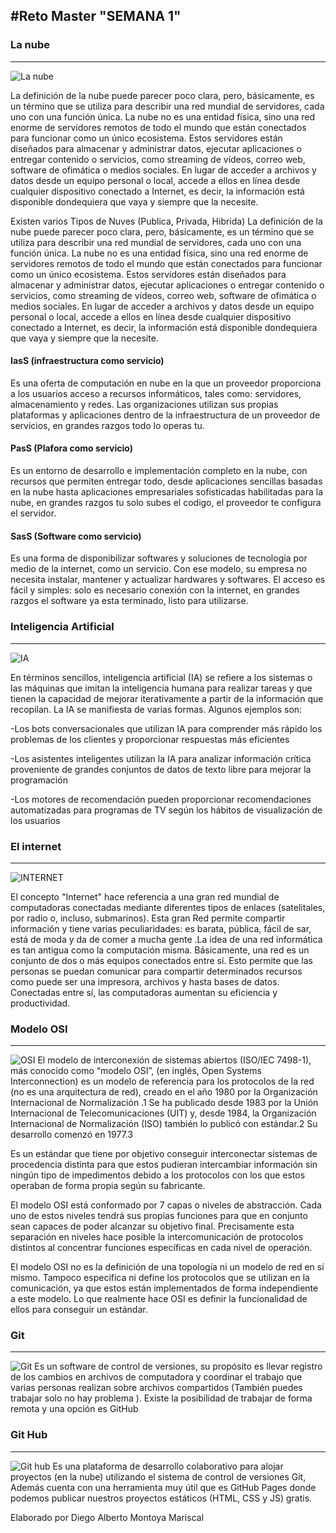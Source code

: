 #Reto Master "SEMANA 1"
---
### La nube
---
![La nube](https://omniainfosys.com/wp-content/uploads/2017/09/Servidores-en-la-nube-thegem-blog-default.jpg "La nube")

La definición de la nube puede parecer poco clara, pero, básicamente, es un término que se utiliza para describir una red mundial de servidores, cada uno con una función única. La nube no es una entidad física, sino una red enorme de servidores remotos de todo el mundo que están conectados para funcionar como un único ecosistema. Estos servidores están diseñados para almacenar y administrar datos, ejecutar aplicaciones o entregar contenido o servicios, como streaming de vídeos, correo web, software de ofimática o medios sociales. En lugar de acceder a archivos y datos desde un equipo personal o local, accede a ellos en línea desde cualquier dispositivo conectado a Internet, es decir, la información está disponible dondequiera que vaya y siempre que la necesite.

Existen varios Tipos de Nuves (Publica, Privada, Hibrida)
La definición de la nube puede parecer poco clara, pero, básicamente, es un término que se utiliza para describir una red mundial de servidores, cada uno con una función única. La nube no es una entidad física, sino una red enorme de servidores remotos de todo el mundo que están conectados para funcionar como un único ecosistema. Estos servidores están diseñados para almacenar y administrar datos, ejecutar aplicaciones o entregar contenido o servicios, como streaming de vídeos, correo web, software de ofimática o medios sociales. En lugar de acceder a archivos y datos desde un equipo personal o local, accede a ellos en línea desde cualquier dispositivo conectado a Internet, es decir, la información está disponible dondequiera que vaya y siempre que la necesite.

####  IasS (infraestructura como servicio)
Es una oferta de computación en nube en la que un proveedor proporciona a los usuarios acceso a recursos informáticos, tales como: servidores, almacenamiento y redes. Las organizaciones utilizan sus propias plataformas y aplicaciones dentro de la infraestructura de un proveedor de servicios, en grandes razgos todo lo operas tu.

#### PasS (Plafora como servicio)
Es un entorno de desarrollo e implementación completo en la nube, con recursos que permiten entregar todo, desde aplicaciones sencillas basadas en la nube hasta aplicaciones empresariales sofisticadas habilitadas para la nube, en grandes razgos tu solo subes el codigo, el proveedor te configura el servidor.

#### SasS (Software como servicio)
Es una forma de disponibilizar softwares y soluciones de tecnología por medio de la internet, como un servicio. Con ese modelo, su empresa no necesita instalar, mantener y actualizar hardwares y softwares. El acceso es fácil y simples: solo es necesario conexión con la internet, en grandes razgos el software ya esta terminado, listo para utilizarse.


### Inteligencia Artificial
---
![IA](https://cdn.computerhoy.com/sites/navi.axelspringer.es/public/styles/1200/public/media/image/2019/08/inteligencia-artificial.jpg?itok=2z51IB1L "IA")

En términos sencillos, inteligencia artificial (IA) se refiere a los sistemas o las máquinas que imitan la inteligencia humana para realizar tareas y que tienen la capacidad de mejorar iterativamente a partir de la información que recopilan. La IA se manifiesta de varias formas. Algunos ejemplos son:

-Los bots conversacionales que utilizan IA para comprender más rápido los problemas de los clientes y proporcionar respuestas más eficientes

-Los asistentes inteligentes utilizan la IA para analizar información crítica proveniente de grandes conjuntos de datos de texto libre para mejorar la programación

-Los motores de recomendación pueden proporcionar recomendaciones automatizadas para programas de TV según los hábitos de visualización de los usuarios

### El internet
---
![INTERNET](https://www.ksc.net/th/images/product/img_Head-Internet-Corporate.jpg "INTERNET")

El concepto "Internet" hace referencia a una gran red mundial de computadoras conectadas mediante diferentes tipos de enlaces (satelitales, por radio o, incluso, submarinos). Esta gran Red permite compartir información y tiene varias peculiaridades: es barata, pública, fácil de  sar, está de moda y da de comer a mucha gente .La idea de una red informática es tan antigua como la computación misma. Básicamente, una red es un conjunto de dos o más equipos conectados entre sí. Esto permite que las personas se puedan comunicar para compartir determinados recursos como  puede ser una impresora, archivos y hasta bases de datos. Conectadas entre sí, las computadoras aumentan su eficiencia y productividad.

### Modelo OSI
---
![OSI](https://3.bp.blogspot.com/_3sezootKee0/Sw2gBlElXoI/AAAAAAAAAEk/PFxOczWtlrY/s1600/Dibujo2.jpg "OSI")
El modelo de interconexión de sistemas abiertos (ISO/IEC 7498-1), más conocido como “modelo OSI”, (en inglés, Open Systems Interconnection) es un modelo de referencia para los protocolos de la red (no es una arquitectura de red), creado en el año 1980 por la Organización Internacional de Normalización .1​ Se ha publicado desde 1983 por la Unión Internacional de Telecomunicaciones (UIT) y, desde 1984, la Organización Internacional de Normalización (ISO) también lo publicó con estándar.2​ Su desarrollo comenzó en 1977.3​

Es un estándar que tiene por objetivo conseguir interconectar sistemas de procedencia distinta para que estos pudieran intercambiar información sin ningún tipo de impedimentos debido a los protocolos con los que estos operaban de forma propia según su fabricante.

El modelo OSI está conformado por 7 capas o niveles de abstracción. Cada uno de estos niveles tendrá sus propias funciones para que en conjunto sean capaces de poder alcanzar su objetivo final. Precisamente esta separación en niveles hace posible la intercomunicación de protocolos distintos al concentrar funciones específicas en cada nivel de operación.

El modelo OSI no es la definición de una topología ni un modelo de red en sí mismo. Tampoco especifica ni define los protocolos que se utilizan en la comunicación, ya que estos están implementados de forma independiente a este modelo. Lo que realmente hace OSI es definir la funcionalidad de ellos para conseguir un estándar.

### Git
---
![Git](https://binary-studio.com/media/90695/Git-Logo-1788C_600x251.jpg "Git")
Es un software de control de versiones, su propósito es llevar registro de los cambios en archivos de computadora y coordinar el trabajo que varias personas realizan sobre archivos compartidos (También puedes trabajar solo no hay problema ). Existe la posibilidad de trabajar de forma remota y una opción es GitHub

### Git Hub
---
![Git hub](https://lamachinerie.org/wp-content/uploads/2019/06/github.jpg "Git hub")
Es una plataforma de desarrollo colaborativo para alojar proyectos (en la nube) utilizando el sistema de control de versiones Git, Además cuenta con una herramienta muy útil que es GitHub Pages donde podemos publicar nuestros proyectos estáticos (HTML, CSS y JS) gratis.

Elaborado por Diego Alberto Montoya Mariscal
